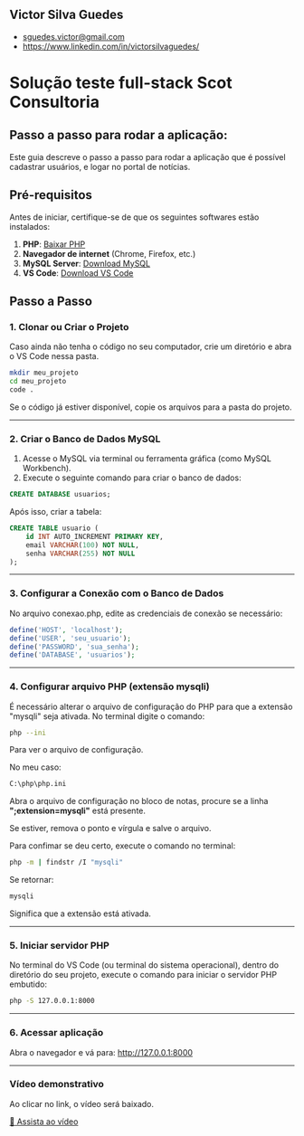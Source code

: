 ## Victor Silva Guedes

- sguedes.victor@gmail.com
- https://www.linkedin.com/in/victorsilvaguedes/

# Solução teste full-stack Scot Consultoria

## Passo a passo para rodar a aplicação:

Este guia descreve o passo a passo para rodar a aplicação que é possível cadastrar usuários, e logar no portal de notícias.

## Pré-requisitos

Antes de iniciar, certifique-se de que os seguintes softwares estão instalados:

1. **PHP**: [Baixar PHP](https://www.php.net/downloads.php)
2. **Navegador de internet** (Chrome, Firefox, etc.)
3. **MySQL Server**: [Download MySQL](https://dev.mysql.com/downloads/mysql/)
4. **VS Code**: [Download VS Code](https://code.visualstudio.com/)

## Passo a Passo

### 1. Clonar ou Criar o Projeto

Caso ainda não tenha o código no seu computador, crie um diretório e abra o VS Code nessa pasta.

```sh
mkdir meu_projeto
cd meu_projeto
code .
```

Se o código já estiver disponível, copie os arquivos para a pasta do projeto.

---

### 2. Criar o Banco de Dados MySQL

1. Acesse o MySQL via terminal ou ferramenta gráfica (como MySQL Workbench).
2. Execute o seguinte comando para criar o banco de dados:

```sql
CREATE DATABASE usuarios;
```

Após isso, criar a tabela:

```sql
CREATE TABLE usuario (
    id INT AUTO_INCREMENT PRIMARY KEY,
    email VARCHAR(100) NOT NULL,
    senha VARCHAR(255) NOT NULL
);
```

---

### 3. Configurar a Conexão com o Banco de Dados

No arquivo conexao.php, edite as credenciais de conexão se necessário:

```php
define('HOST', 'localhost');
define('USER', 'seu_usuario');
define('PASSWORD', 'sua_senha');
define('DATABASE', 'usuarios');
```

---

### 4. Configurar arquivo PHP (extensão mysqli)

É necessário alterar o arquivo de configuração do PHP para que a extensão "mysqli" seja ativada.
No terminal digite o comando:

```sh
php --ini
```

Para ver o arquivo de configuração.

No meu caso:

```sh
C:\php\php.ini
```

Abra o arquivo de configuração no bloco de notas, procure se a linha **";extension=mysqli"** está presente.

Se estiver, remova o ponto e vírgula e salve o arquivo.

Para confimar se deu certo, execute o comando no terminal:

```sh
php -m | findstr /I "mysqli"
```

Se retornar:

```sh
mysqli
```

Significa que a extensão está ativada.

---

### 5. Iniciar servidor PHP

No terminal do VS Code (ou terminal do sistema operacional), dentro do diretório do seu projeto, execute o comando para iniciar o servidor PHP embutido:

```sh
php -S 127.0.0.1:8000
```

---

### 6. Acessar aplicação

Abra o navegador e vá para: http://127.0.0.1:8000

---

### Vídeo demonstrativo

Ao clicar no link, o vídeo será baixado.

[🎥 Assista ao vídeo](https://github.com/victorSilvaGuedes/teste-scot-fullstack/raw/main/demo-teste-fullstack-scot.mp4)
